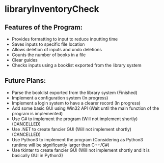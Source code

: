 # libraryInventoryCheck

## Features of the Program:  

* Provides formatting to input to reduce inputting time
* Saves inputs to specific file location
* Allows deletion of inputs and undo deletions
* Counts the number of books in a file
* Clear guides
* Checks inputs using a booklist exported from the library system  
  
  
## Future Plans: <br/>
* Parse the booklist exported from the library system (Finished)
* Implement a configuration system (In progress)
* Implement a login system to have a clearer record (In progress)
* Add some basic GUI using Win32 API (Wait until the main function of the program is implemented)
* Use C# to implement the program (Will not implement shortly) (CANCELLED)
* Use .NET to create fancier GUI (Will not implement shortly) (CANCELLED)
* Use Python3 to implement the program (Considering as Python3 runtime will be significantly larger than C++/C#)
* Use tkinter to create fancier GUI (Will not implement shortly and it is basically GUI in Python3)

